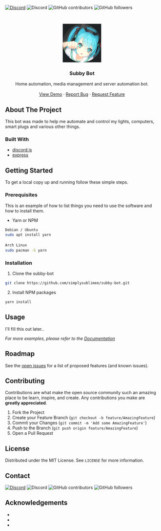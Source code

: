 [![Discord](https://img.shields.io/badge/Discord-Invite-7289DA.svg?style=for-the-badge&logo=appveyor)](https://discord.gg/xhnkTUH) ![Discord](https://img.shields.io/discord/302306803880820736?style=for-the-badge) ![GitHub contributors](https://img.shields.io/github/contributors/simplysublimee/subby-bot?style=for-the-badge) ![GitHub followers](https://img.shields.io/github/followers/simplysublimee?style=for-the-badge)

<!-- PROJECT LOGO -->
<br />
<p align="center">
  <a href="https://github.com/simplysublimee/subby-bot">
    <img src="data/images/logo.png" alt="Logo" width="126" height="126">
  </a>

**<h3 align="center">Subby Bot</h3>**

  <p align="center">
    Home automation, media management and server automation bot.
    <br />
    <br />
    <a href="https://github.com/simplysublimee/subby-bot">View Demo</a>
    ·
    <a href="https://github.com/simplysublimee/subby-bot/issues">Report Bug</a>
    ·
    <a href="https://github.com/simplysublimee/subby-bot/issues">Request Feature</a>
  </p>
</p>

<!-- ABOUT THE PROJECT -->

## **About The Project**

This bot was made to help me automate and control my lights, computers, smart plugs and various other things.

### **Built With**

- [discord.js]()
- [express]()

<!-- GETTING STARTED -->

## **Getting Started**

To get a local copy up and running follow these simple steps.

### **Prerequisites**

This is an example of how to list things you need to use the software and how to
install them.

- Yarn or NPM

```sh
Debian / Ubuntu
sudo apt install yarn

Arch Linux
sudo pacman -S yarn
```

### **Installation**

1. Clone the subby-bot

```sh
git clone https://github.com/simplysublimee/subby-bot.git
```

2. Install NPM packages

```sh
yarn install
```

<!-- USAGE EXAMPLES -->

## **Usage**

I'll fill this out later..

_For more examples, please refer to the [Documentation](https://example.com)_

<!-- ROADMAP -->

## **Roadmap**

See the [open issues](https://github.com/simplysublimee/subby-bot/issues) for a
list of proposed features (and known issues).

<!-- CONTRIBUTING -->

## **Contributing**

Contributions are what make the open source community such an amazing place to
be learn, inspire, and create. Any contributions you make are **greatly
appreciated**.

1. Fork the Project
2. Create your Feature Branch (`git checkout -b feature/AmazingFeature`)
3. Commit your Changes (`git commit -m 'Add some AmazingFeature'`)
4. Push to the Branch (`git push origin feature/AmazingFeature`)
5. Open a Pull Request

<!-- LICENSE -->

## **License**

Distributed under the MIT License. See `LICENSE` for more information.

<!-- CONTACT -->

## **Contact**

[![Discord](https://img.shields.io/badge/Discord-Invite-7289DA.svg?style=for-the-badge&logo=appveyor)](https://discord.gg/xhnkTUH) ![Discord](https://img.shields.io/discord/302306803880820736?style=for-the-badge) ![GitHub contributors](https://img.shields.io/github/contributors/simplysublimee/subbyBot?style=for-the-badge) ![GitHub followers](https://img.shields.io/github/followers/simplysublimee?style=for-the-badge)

<!-- ACKNOWLEDGEMENTS -->

## **Acknowledgements**

- []()
- []()
- []()

<!-- MARKDOWN LINKS & IMAGES -->
